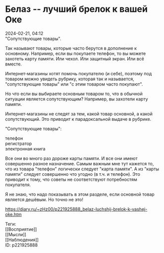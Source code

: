 Белаз -- лучший брелок к вашей Оке
===================================

   
 2024-02-21, 04:12   
  "Сопутствующие товары".   
   
 Так называют товары, которые часто берутся в дополнение к основному. Например, если вы покупаете телефон, то вы можете захотеть карту памяти. Или чехол. Или защитный экран. Или всё вместе.   
   
 Интернет-магазины хотят помочь покупателю (и себе), поэтому под товаром можно увидеть рубрику, которая так и называется, "сопутствующие товары" или "с этим товаром часто покупают".   
   
 Но что если вы выбираете основным товаром то, что в обычной ситуации является сопутствующим? Например, вы захотели карту памяти.   
   
 Интернет-магазины не следят за тем, какой товар основной, а какой сопутствующий. Это приводит к парадоксальной выдаче в рубрике.   
   
 "Сопутствующие товары":   
   
 телефон   
 регистратор   
 электронная книга   
   
 Все они во много раз дороже карты памяти. И все они имеют совершенно разное назначение. Самым важным мне тут кажется то, что из товара "телефон" логически следует "карта памяти". А из "карты памяти" следует совершенно что угодно (в т.ч. и телефон). Это приводит к тому, что советы не соответствуют потребностям покупателя.   
   
 Я не знаю, что надо показывать в этом разделе, если основной товар является дешёвым. Но точно не это!   
    
 <https://diary.ru/~zHz00/p221925888_belaz-luchshij-brelok-k-vashej-oke.htm>   
   
 Теги:   
 [[Восприятие]]   
 [[Мысли]]   
 [[Наблюдения]]   
 ID: p221925888